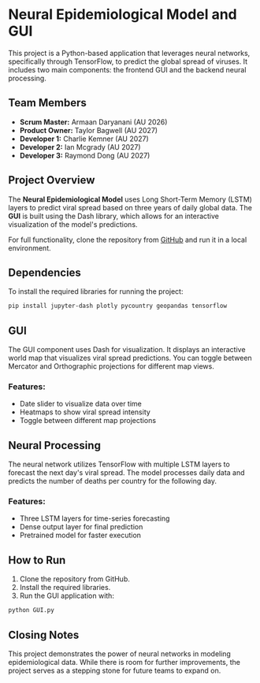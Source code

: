 # Neural Epidemiological Model and GUI

This project is a Python-based application that leverages neural networks, specifically through TensorFlow, to predict the global spread of viruses. It includes two main components: the frontend GUI and the backend neural processing.

## Team Members
- **Scrum Master:** Armaan Daryanani (AU 2026)
- **Product Owner:** Taylor Bagwell (AU 2027)
- **Developer 1:** Charlie Kemner (AU 2027)
- **Developer 2:** Ian Mcgrady (AU 2027)
- **Developer 3:** Raymond Dong (AU 2027)

## Project Overview
The **Neural Epidemiological Model** uses Long Short-Term Memory (LSTM) layers to predict viral spread based on three years of daily global data. The **GUI** is built using the Dash library, which allows for an interactive visualization of the model's predictions.

For full functionality, clone the repository from [GitHub](https://github.com/ArmaanDaryanani/Neural-Epidemiological-Modeling-and-GUI) and run it in a local environment.

## Dependencies
To install the required libraries for running the project:

```bash
pip install jupyter-dash plotly pycountry geopandas tensorflow
```

## GUI
The GUI component uses Dash for visualization. It displays an interactive world map that visualizes viral spread predictions. You can toggle between Mercator and Orthographic projections for different map views.

### Features:
- Date slider to visualize data over time
- Heatmaps to show viral spread intensity
- Toggle between different map projections

## Neural Processing
The neural network utilizes TensorFlow with multiple LSTM layers to forecast the next day's viral spread. The model processes daily data and predicts the number of deaths per country for the following day.

### Features:
- Three LSTM layers for time-series forecasting
- Dense output layer for final prediction
- Pretrained model for faster execution

## How to Run
1. Clone the repository from GitHub.
2. Install the required libraries.
3. Run the GUI application with:

```bash
python GUI.py
```

## Closing Notes
This project demonstrates the power of neural networks in modeling epidemiological data. While there is room for further improvements, the project serves as a stepping stone for future teams to expand on.
